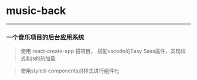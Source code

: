 # music-back

--- 
### 一个音乐项目的后台应用系统

> 使用 react-create-app 搭项目， 搭配vscode的Easy Sass插件，实现样式和js的热加载

> 使用styled-components对样式进行组件化

